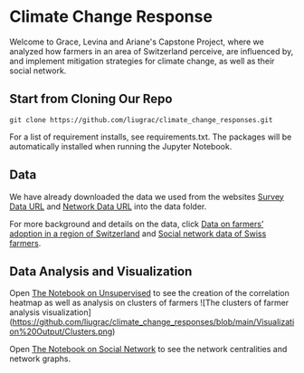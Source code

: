 # Climate Change Response

Welcome to Grace, Levina and Ariane's Capstone Project, where we analyzed how farmers in an area of Switzerland perceive, are influenced by, and implement mitigation strategies for climate change, as well as their social network. 

## Start from Cloning Our Repo
```
git clone https://github.com/liugrac/climate_change_responses.git
```

For a list of requirement installs, see requirements.txt. The packages will be automatically installed when running the Jupyter Notebook. 

## Data
We have already downloaded the data we used from the websites [Survey Data URL](https://www.research-collection.ethz.ch/handle/20.500.11850/383116) and [Network Data URL](https://www.research-collection.ethz.ch/handle/20.500.11850/458053) into the data folder. 

For more background and details on the data, click [Data on farmers’ adoption in a region of Switzerland](https://www.sciencedirect.com/science/article/pii/S2352340920303048#!) and [Social network data of Swiss farmers](https://www.sciencedirect.com/science/article/pii/S2352340921001827#tbl0001). 

## Data Analysis and Visualization
Open [The Notebook on Unsupervised](https://github.com/liugrac/climate_change_responses/blob/main/Farmers%20and%20Climate%20Change%20-%20Exploratory%20Analysis%20.ipynb) to see the creation of the correlation heatmap as well as analysis on clusters of farmers
![The clusters of farmer analysis visualization] (https://github.com/liugrac/climate_change_responses/blob/main/Visualization%20Output/Clusters.png)

Open [The Notebook on Social Network](https://github.com/liugrac/climate_change_responses/blob/main/Farmers%20Social%20Network.ipynb) to see the network centralities and network graphs. 
